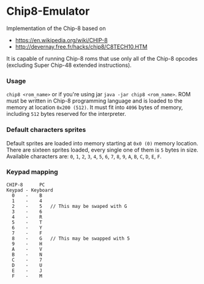 # Chip8-Emulator

Implementation of the Chip-8 based on
* https://en.wikipedia.org/wiki/CHIP-8
* http://devernay.free.fr/hacks/chip8/C8TECH10.HTM

It is capable of running Chip-8 roms that use only all of the Chip-8 opcodes (excluding Super Chip-48 extended instructions). 
### Usage
`chip8 <rom_name>` or if you're using jar `java -jar chip8 <rom_name>`. 
ROM must be written in Chip-8 programming language and is loaded to the memory at location `0x200 (512)`. It must fit into `4096` bytes of memory, including `512` bytes reserved for the interpreter. 

### Default characters sprites 
Default sprites are loaded into memory starting at `0x0 (0)` memory location. There are sixteen sprites loaded, every single one of them is `5` bytes in size. 
Available characters are: `0`, `1`, `2`, `3`, `4`, `5`, `6`, `7`, `8`, `9`, `A`, `B`, `C`, `D`, `E`, `F`. 

### Keypad mapping

```
CHIP-8      PC
Keypad - Keyboard
  0    -    B
  1    -    4
  2    -    5   // This may be swaped with G
  3    -    6
  4    -    R
  5    -    T
  6    -    Y
  7    -    F
  8    -    G   // This may be swapped with 5
  9    -    H
  A    -    V
  B    -    N
  C    -    7
  D    -    U
  E    -    J
  F    -    M
```
